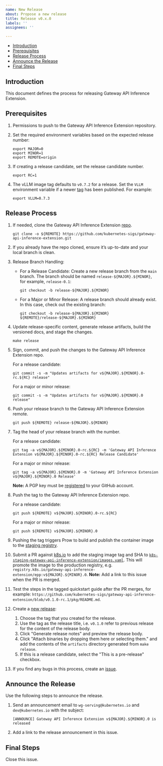 ```yaml
---
name: New Release
about: Propose a new release
title: Release v0.x.0
labels: ''
assignees: ''

---
```


- [Introduction](#introduction)
- [Prerequisites](#prerequisites)
- [Release Process](#release-process)
- [Announce the Release](#announce-the-release)
- [Final Steps](#final-steps)

## Introduction

This document defines the process for releasing Gateway API Inference Extension.

## Prerequisites

1. Permissions to push to the Gateway API Inference Extension repository.

2. Set the required environment variables based on the expected release number:

   ```shell
   export MAJOR=0
   export MINOR=1
   export REMOTE=origin
   ```

3. If creating a release candidate, set the release candidate number.

   ```shell
   export RC=1
   ```

4. The vLLM image tag defaults to `v0.7.2` for a release. Set the `VLLM` environment variable if a newer [tag][vllm-tag] has been published. For example:

   ```shell
   export VLLM=0.7.3
   ```

## Release Process

1. If needed, clone the Gateway API Inference Extension [repo][repo].

   ```shell
   git clone -o ${REMOTE} https://github.com/kubernetes-sigs/gateway-api-inference-extension.git
   ```

2. If you already have the repo cloned, ensure it’s up-to-date and your local branch is clean.

3. Release Branch Handling:
   - For a Release Candidate:
     Create a new release branch from the `main` branch. The branch should be named `release-${MAJOR}.${MINOR}`, for example, `release-0.1`:

     ```shell
     git checkout -b release-${MAJOR}.${MINOR}
     ```

   - For a Major or Minor Release:
     A release branch should already exist. In this case, check out the existing branch:

     ```shell
     git checkout -b release-${MAJOR}.${MINOR} ${REMOTE}/release-${MAJOR}.${MINOR}
     ```

4. Update release-specific content, generate release artifacts, build the versioned docs, and stage the changes.

   ```shell
   make release
   ```

5. Sign, commit, and push the changes to the Gateway API Inference Extension repo.

   For a release candidate:

    ```shell
    git commit -s -m "Updates artifacts for v${MAJOR}.${MINOR}.0-rc.${RC} release"
    ```

   For a major or minor release:

    ```shell
    git commit -s -m "Updates artifacts for v${MAJOR}.${MINOR}.0 release"
    ```

6. Push your release branch to the Gateway API Inference Extension remote.

    ```shell
    git push ${REMOTE} release-${MAJOR}.${MINOR}
    ```

7. Tag the head of your release branch with the number.

   For a release candidate:

    ```shell
    git tag -a v${MAJOR}.${MINOR}.0-rc.${RC} -m 'Gateway API Inference Extension v${MAJOR}.${MINOR}.0-rc.${RC} Release Candidate'
    ```

   For a major or minor release:

    ```shell
    git tag -a v${MAJOR}.${MINOR}.0 -m 'Gateway API Inference Extension v${MAJOR}.${MINOR}.0 Release'
    ```

   **Note:** A PGP key must be [registered] to your GitHub account.

8. Push the tag to the Gateway API Inference Extension repo.

   For a release candidate:

    ```shell
    git push ${REMOTE} v${MAJOR}.${MINOR}.0-rc.${RC}
    ```

   For a major or minor release:

    ```shell
    git push ${REMOTE} v${MAJOR}.${MINOR}.0
    ```

9. Pushing the tag triggers Prow to build and publish the container image to the [staging registry][].
10. Submit a PR against [k8s.io][] to add the staging image tag and SHA to [`k8s-staging-gateway-api-inference-extension/images.yaml`][yaml]. This will
    promote the image to the production registry, e.g. `registry.k8s.io/gateway-api-inference-extension/epp:v${MAJOR}.${MINOR}.0`.
    **Note:** Add a link to this issue when the PR is merged.
11. Test the steps in the tagged quickstart guide after the PR merges, for example: `https://github.com/kubernetes-sigs/gateway-api-inference-extension/blob/v0.1.0-rc.1/pkg/README.md`.
12. Create a [new release][]:
    1. Choose the tag that you created for the release.
    2. Use the tag as the release title, i.e. `v0.1.0` refer to previous release for the content of the release body.
    3. Click "Generate release notes" and preview the release body.
    4. Click "Attach binaries by dropping them here or selecting them." and add the contents of the `artifacts` directory generated from `make release`.
    5. If this is a release candidate, select the "This is a pre-release" checkbox.
13. If you find any bugs in this process, create an [issue][].

## Announce the Release

Use the following steps to announce the release.

1. Send an announcement email to `wg-serving@kubernetes.io` and `dev@kubernetes.io` with the subject:

   ```shell
   [ANNOUNCE] Gateway API Inference Extension v${MAJOR}.${MINOR}.0 is released
   ```

2. Add a link to the release announcement in this issue. <!-- link to an example email once we have one -->

## Final Steps

Close this issue.

[repo]: https://github.com/kubernetes-sigs/gateway-api-inference-extension
[staging registry]: https://console.cloud.google.com/artifacts/docker/k8s-staging-images/us-central1/gateway-api-inference-extension/epp
[new release]: https://github.com/kubernetes-sigs/gateway-api-inference-extension/releases/new
[registered]: https://docs.github.com/en/authentication/managing-commit-signature-verification/checking-for-existing-gpg-keys
[k8s.io]: https://github.com/kubernetes/k8s.io
[yaml]: https://github.com/kubernetes/k8s.io/blob/main/registry.k8s.io/images/k8s-staging-gateway-api-inference-extension/images.yaml
[issue]: https://github.com/kubernetes-sigs/gateway-api-inference-extension/issues/new/choose
[vllm-tag]: https://hub.docker.com/r/vllm/vllm-openai/tags
